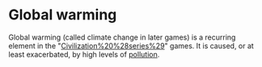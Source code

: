 # Global warming

Global warming (called climate change in later games) is a recurring element in the "[Civilization%20%28series%29](Civilization)" games. It is caused, or at least exacerbated, by high levels of [pollution](pollution).